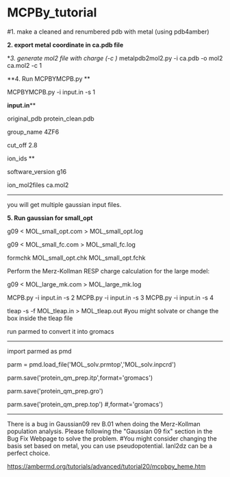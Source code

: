 # MCPBy_tutorial
#1. make a cleaned and renumbered pdb with metal (using pdb4amber)

**2. export metal coordinate in ca.pdb file**

**3. generate mol2 file with charge (-c *)**
metalpdb2mol2.py -i ca.pdb -o mol2 ca.mol2 -c 1

**4. Run MCPBYMCPB.py **

MCPBYMCPB.py -i input.in -s 1

********input.in**********

original_pdb protein_clean.pdb

group_name 4ZF6

cut_off 2.8

ion_ids **

software_version g16

ion_mol2files ca.mol2

***********
you will get multiple gaussian input files.

**5. Run gaussian for small_opt**

g09 < MOL_small_opt.com > MOL_small_opt.log

g09 < MOL_small_fc.com > MOL_small_fc.log

formchk MOL_small_opt.chk MOL_small_opt.fchk

Perform the Merz-Kollman RESP charge calculation for the large model:


g09 < MOL_large_mk.com > MOL_large_mk.log

MCPB.py -i input.in -s 2
MCPB.py -i input.in -s 3
MCPB.py -i input.in -s 4

tleap -s -f MOL_tleap.in > MOL_tleap.out #you might solvate or change the box inside the tleap file 

run parmed to convert it into gromacs

************
import parmed as pmd

parm = pmd.load_file('MOL_solv.prmtop','MOL_solv.inpcrd')

parm.save('protein_qm_prep.itp',format='gromacs')

parm.save('protein_qm_prep.gro')

parm.save('protein_qm_prep.top') #,format='gromacs')

*************
There is a bug in Gaussian09 rev B.01 when doing the Merz-Kollman population analysis. Please following the "Gaussian 09 fix" section in the Bug Fix Webpage to solve the problem.
#You might consider changing the basis set based on metal, you can use pseudopotential. lanl2dz can be a perfect choice.

https://ambermd.org/tutorials/advanced/tutorial20/mcpbpy_heme.htm
